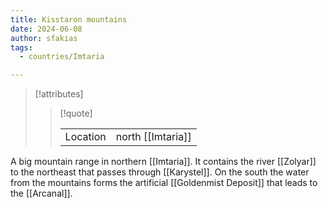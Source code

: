 ```yaml
---
title: Kisstaron mountains
date: 2024-06-08
author: sfakias
tags:
  - countries/Imtaria

---
```

> [!attributes]
> 
> > [!quote]
> >
> > | | |
> > | --- | --- |
> > | Location | north [[Imtaria]] |

A big mountain range in northern [[Imtaria]]. It contains the river [[Zolyar]] to the northeast that passes through [[Karystel]]. On the south the water from the mountains forms the artificial [[Goldenmist Deposit]] that leads to the [[Arcanal]].
